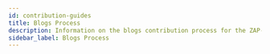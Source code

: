 ```yaml
---
id: contribution-guides
title: Blogs Process
description: Information on the blogs contribution process for the ZAP-Hosting Community Contributions program - ZAP-Hosting.com documentation
sidebar_label: Blogs Process
---
```


